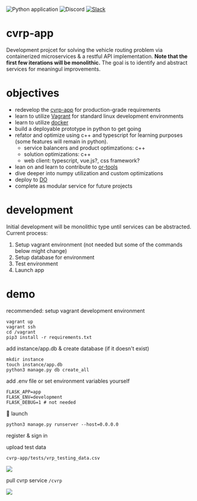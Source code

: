 ![Python application](https://github.com/christopherpryer/cvrp-app/workflows/Python%20application/badge.svg)
![Discord](https://img.shields.io/discord/721862473132540007?label=discord&style=plastic)
[![Slack](https://img.shields.io/badge/slack-workspace-orange)](https://join.slack.com/t/andromiasoftware/shared_invite/zt-felqfjhs-Tvma8OYuCExxdmQgHOIGsg)

# cvrp-app
Development projcet for solving the vehicle routing problem via containerized microservices & a restful API implementation. **Note that the first few iterations will be monolithic.** The goal is to identify and abstract services for meaningul improvements.

# objectives

- redevelop the [cvrp-app](https://github.com/christopherpryer/cvrp-app) for production-grade requirements
- learn to utilize [Vagrant](https://www.vagrantup.com/) for standard linux development environments
- learn to utilize [docker](https://www.docker.com/)
- build a deployable prototype in python to get going
- refator and optimize using c++ and typescript for learning purposes (some features will remain in python).
  - service balancers and product optimzations: c++
  - solution optimizations: c++
  - web client: typescript, vue.js?, css framework?
- lean on and learn to contribute to [or-tools](https://github.com/google/or-tools)
- dive deeper into numpy utilization and custom optimizations
- deploy to [DO](https://www.digitalocean.com/)
- complete as modular service for future projects

# development

Initial development will be monolithic type until services can be abstracted. Current process:

1. Setup vagrant environment (not needed but some of the commands below might change)
2. Setup database for environment
3. Test environment
4. Launch app

# demo

recommended: setup vagrant development environment
```
vagrant up
vagrant ssh
cd /vagrant
pip3 install -r requirements.txt
```

add instance/app.db & create database (if it doesn't exist)
```
mkdir instance
touch instance/app.db
python3 manage.py db create_all
```

add .env file or set environment variables yourself
```.env
FLASK_APP=app
FLASK_ENV=development
FLASK_DEBUG=1 # not needed
```

:rocket: launch
```
python3 manage.py runserver --host=0.0.0.0
```

register & sign in

upload test data 

```cvrp-app/tests/vrp_testing_data.csv```

![](https://github.com/christopherpryer/cvrp-app/blob/master/docs/img/v0.0.2_upload.PNG?raw=true)

pull cvrp service ```/cvrp```

![](https://github.com/christopherpryer/cvrp-app/blob/master/docs/img/v0.0.8.PNG?raw=true)
